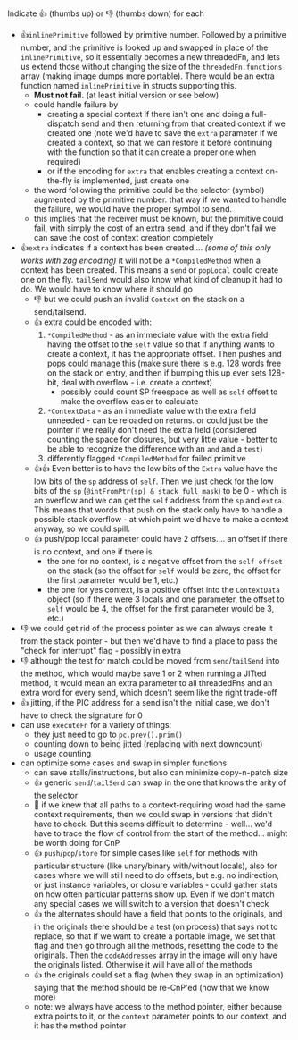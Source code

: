 Indicate 👍 (thumbs up) or 👎 (thumbs down) for each

- 👍`inlinePrimitive` followed by primitive number. Followed by a primitive number, and the primitive is looked up and swapped in place of the `inlinePrimitive`, so it essentially becomes a new threadedFn, and lets us extend those without changing the size of the `threadedFn.functions` array (making image dumps more portable).  There would be an extra function named `inlinePrimitive` in structs supporting this.
	- **Must not fail.** (at least initial version or see below)
	- could handle failure by 
		- creating a special context if there isn't one and doing a full-dispatch send and then returning from that created context if we created one (note we'd have to save the `extra` parameter if we created a context, so that we can restore it before continuing with the function so that it can create a proper one when required)
		- or if the encoding for `extra` that enables creating a context on-the-fly is implemented, just create one
	- the word following the primitive could be the selector (symbol) augmented by the primitive number. that way if we wanted to handle the failure, we would have the proper symbol to send.
	- this implies that the receiver must be known, but the primitive could fail, with simply the cost of an extra send, and if they don't fail we can save the cost of context creation completely
- 👍`extra` indicates if a context has been created.... *(some of this only works with zag encoding)* it will not be a `*CompiledMethod` when a context has been created. This means a `send` or `popLocal` could create one on the fly. `tailSend` would also know what kind of cleanup it had to do. We would have to know where it should go
	- 👎 but we could push an invalid `Context` on the stack on a send/tailsend. 
	- 👍 extra could be encoded with:
		1. `*CompiledMethod` - as an immediate value with the extra field having the offset to the `self` value so that if anything wants to create a context, it has the appropriate offset. Then pushes and pops could manage this (make sure there is e.g. 128 words free on the stack on entry, and then if bumping this up ever sets 128-bit, deal with overflow - i.e. create a context)
			- possibly could count SP freespace as well as `self` offset to make the overflow easier to calculate
		2. `*ContextData` - as an immediate value with the extra field unneeded - can be reloaded on returns. or could just be the pointer if we really don't need the extra field (considered counting the space for closures, but very little value - better to be able to recognize the difference with an `and` and a `test`)
		3. differently flagged `*CompiledMethod` for failed primitive
	- 👍👍 Even better is to have the low bits of the `Extra` value have the low bits of the `sp` address of `self`. Then we just check for the low bits of the `sp` (`@intFromPtr(sp) & stack_full_mask`) to be 0 - which is an overflow and we can get the `self` address from the `sp` and `extra`. This means that words that push on the stack only have to handle a possible stack overflow - at which point we'd have to make a context anyway, so we could spill.
	- 👍 push/pop local parameter could have 2 offsets.... an offset if there is no context, and one if there is
		- the one for no context, is a negative offset from the `self offset` on the stack (so the offset for `self` would be zero, the offset for the first parameter would be 1, etc.)
		- the one for yes context, is a positive offset into the `ContextData` object (so if there were 3 locals and one parameter, the offset to `self` would be 4, the offset for the first parameter would be 3, etc.)
- 👎 we could get rid of the process pointer as we can always create it from the stack pointer - but then we'd have to find a place to pass the "check for interrupt" flag - possibly in extra
- 👎 although the test for match could be moved from `send`/`tailSend` into the method, which would maybe save 1 or 2 when running a JITted method, it would mean an extra parameter to all threadedFns and an extra word for every send, which doesn't seem like the right trade-off
- 👍 jitting, if the PIC address for a send isn't the initial case, we don't have to check the signature for 0
- can use `executeFn` for a variety of things:
	- they just need to go to `pc.prev().prim()`
	- counting down to being jitted (replacing with next downcount)
	- usage counting
- can optimize some cases and swap in simpler functions
	- can save stalls/instructions, but also can minimize copy-n-patch size
	- 👍 generic `send`/`tailSend` can swap in the one that knows the arity of the selector
	- 🤷 if we knew that all paths to a context-requiring word had the same context requirements, then we could swap in versions that didn't have to check. But this seems difficult to determine - well... we'd have to trace the flow of control from the start of the method... might be worth doing for CnP
	- 👍 `push`/`pop`/`store` for simple cases like `self` for methods with particular structure (like unary/binary with/without locals), also for cases where we will still need to do offsets, but e.g. no indirection, or just instance variables, or closure variables - could gather stats on how often particular patterns show up. Even if we don't match any special cases we will switch to a version that doesn't check
	- 👍 the alternates should have a field that points to the originals, and in the originals there should be a test (on process) that says not to replace, so that if we want to create a portable image, we set that flag and then go through all the methods, resetting the code to the originals. Then the `codeAddresses` array in the image will only have the originals listed. Otherwise it will have all of the methods
	- 👍 the originals could set a flag (when they swap in an optimization) saying that the method should be re-CnP'ed (now that we know more)
	- note: we always have access to the method pointer, either because extra points to it, or the `context` parameter points to our context, and it has the method pointer